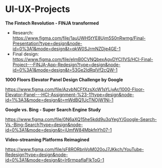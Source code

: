 # UI-UX-Projects

**The Fintech Revolution - FINJA transformed**

- Research: https://www.figma.com/file/1auUWH5tYE8Ujm5S0nRwmg/Final-Presentation?type=design&node-id=0%3A1&mode=design&t=qkW0SJrmNZDje4GE-1
- Final design: https://www.figma.com/file/eImB0CVNQbexAgvDYCI1VS/HCI-Final-Project---FINJA-App-Redesign?type=design&node-id=0%3A1&mode=design&t=53Ge2IdRqIVf2cQW-1

**1000 Floors Elevator Panel Design Challenge by Google**

https://www.figma.com/file/AzvbNCFfXzsXcW1sYLjyAr/1000-Floor-Elevator-Panel---HCI-Assignment-%23-1?type=design&node-id=1%3A3&mode=design&t=mWdBQ1UcTNOjW1Ni-1

**Google vs. Bing - Super Search Engine Study**

https://www.figma.com/file/0N6aXQ15he5kdd9u3qYegY/Google-Search-Vs.-Bing-Search?type=design&node-id=0%3A1&mode=design&t=jUmfW84MbkfnYh07-1

**Video-streaming Platforms Reimagined**

https://www.figma.com/file/sF8RORbnVoM020oJ7JKkch/YouTube-Redesign?type=design&node-id=0%3A1&mode=design&t=lr6rmpaflaFIkToG-1
